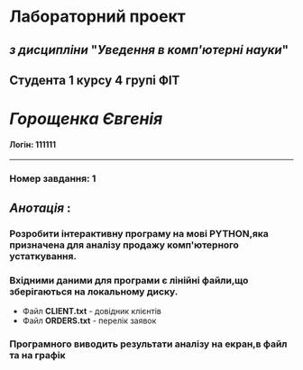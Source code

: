 # Лабораторний проект

## *з дисципліни* "***Уведення в комп'ютерні науки***"

## Студента 1 курсу 4 групі ФІТ

# ***Горощенка Євгенія***

#### Логін: 111111
  ---

  ### Номер завдання: 1

  ## *Анотація* :

  ### Розробити інтерактивну програму на мові **PYTHON**,яка призначена для аналізу продажу комп'ютерного устаткування.

  ### Вхідними даними для програми є лінійні файли,що зберігаються на локальному диску.

  -  Файл **CLIENT.txt** - довідник клієнтів
  -  Файл **ORDERS.txt** - перелік заявок

### Програмного виводить результати аналізу на екран,в файл та на графік

